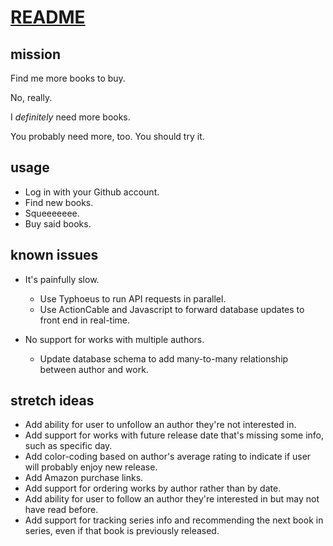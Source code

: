 # [README](http://read-me.herokuapp.com)
## mission

Find me more books to buy.

No, really.

I *definitely* need more books.

You probably need more, too. You should try it.

## usage

* Log in with your Github account.
* Find new books.
* Squeeeeeee.
* Buy said books.

## known issues

* It's painfully slow.
    * Use Typhoeus to run API requests in parallel.
    * Use ActionCable and Javascript to forward database updates to front end in real-time.

* No support for works with multiple authors.
   * Update database schema to add many-to-many relationship between author and work.

## stretch ideas

* Add ability for user to unfollow an author they're not interested in.
* Add support for works with future release date that's missing some info, such as specific day.
* Add color-coding based on author's average rating to indicate if user will probably enjoy new release.
* Add Amazon purchase links.
* Add support for ordering works by author rather than by date.
* Add ability for user to follow an author they're interested in but may not have read before.
* Add support for tracking series info and recommending the next book in series, even if that book is previously released.
